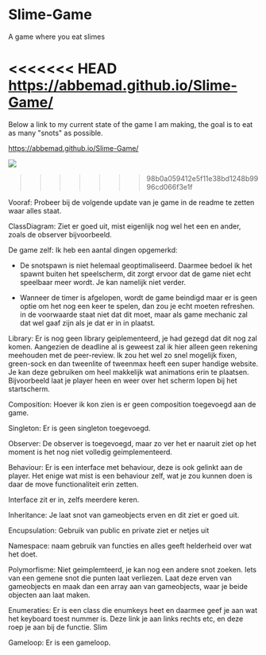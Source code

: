# Slime-Game
A game where you eat slimes

<<<<<<< HEAD
https://abbemad.github.io/Slime-Game/
=======
Below a link to my current state of the game I am making, the goal is to eat as many "snots" as possible.

https://abbemad.github.io/Slime-Game/

![](https://github.com/abbemad/Slime-Game/blob/master/Klassendiagram-Slime.jpg)
>>>>>>> 98b0a059412e5f11e38bd1248b9996cd066f3e1f

Vooraf:
Probeer bij de volgende update van je game in de readme te zetten waar alles staat.

ClassDiagram:
Ziet er goed uit, mist eigenlijk nog wel het een en ander, zoals de observer bijvoorbeeld.

De game zelf:
Ik heb een aantal dingen opgemerkd:
- De snotspawn is niet helemaal geoptimaliseerd. Daarmee bedoel ik het spawnt buiten het speelscherm, dit zorgt ervoor dat de game niet echt speelbaar meer wordt. Je kan namelijk niet verder.

- Wanneer de timer is afgelopen, wordt de game beindigd maar er is geen optie om het nog een keer te spelen, dan zou je echt moeten refreshen. in de voorwaarde staat niet dat dit moet, maar als game mechanic zal dat wel gaaf zijn als je dat er in in plaatst.

Library: 
Er is nog geen library geiplementeerd, je had gezegd dat dit nog zal komen. Aangezien de deadline al is geweest zal ik hier alleen geen rekening meehouden met de peer-review. Ik zou het wel zo snel mogelijk fixen, green-sock en dan tweenlite of tweenmax heeft een super handige website. Je kan deze gebruiken om heel makkelijk wat animations erin te plaatsen. Bijvoorbeeld laat je player heen en weer over het scherm lopen bij het startscherm.

Composition:
Hoever ik kon zien is er geen composition toegevoegd aan de game.

Singleton: 
Er is geen singleton toegevoegd.

Observer:
De observer is toegevoegd, maar zo ver het er naaruit ziet op het moment is het nog niet volledig geimplementeerd.

Behaviour:
Er is een interface met behaviour, deze is ook gelinkt aan de player. Het enige wat mist is een behaviour zelf, wat je zou kunnen doen is daar de move functionaliteit erin zetten. 

Interface zit er in, zelfs meerdere keren.

Inheritance:
Je laat snot van gameobjects erven en dit ziet er goed uit.

Encupsulation:
Gebruik van public en private ziet er netjes uit

Namespace:
naam gebruik van functies en alles geeft helderheid over wat het doet.

Polymorfisme:
Niet geimplemteerd, je kan nog een andere snot zoeken. Iets van een gemene snot die punten laat verliezen. Laat deze erven van gameobjects en maak dan een array aan van gameobjects, waar je beide objecten aan laat maken.

Enumeraties:
Er is een class die enumkeys heet en daarmee geef je aan wat het keyboard toest nummer is. Deze link je aan links rechts etc, en deze roep je aan bij de functie. Slim

Gameloop:
Er is een gameloop.

